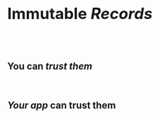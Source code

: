 <h1 style="font-size: 250%">Immutable <em>Records</em></h1>
<br><br>

<h2 class="fragment">You can <em>trust them</em></h2>
<br>
<h2 class="fragment"><em>Your app</em> can trust them</h2>

